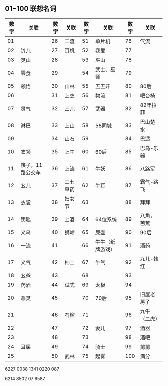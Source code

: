 ## 01~100 联想名词

| 数字 | 关联             | 数字 | 关联     | 数字 | 关联             | 数字 | 关联         |
| ---- | ---------------- | ---- | -------- | ---- | ---------------- | ---- | ------------ |
| 01   |                  | 26   | 二流     | 51   | 单片机           | 76   | 气流         |
| 02   | 铃儿             | 27   | 耳机     | 52   | 我爱             | 77   |              |
| 03   | 灵山             | 28   |          | 53   | 巫山             | 78   |              |
| 04   | 零食             | 29   |          | 54   | 武士、巫师       | 79   |              |
| 05   | 领悟             | 30   | 山林     | 55   | 五五开           | 80   | 80后         |
| 06   |                  | 31   | 上衣     | 56   | 物流             | 81   | 吧台椅       |
| 07   | 灵气             | 32   | 三儿     | 57   | 武器             | 82   | 82年拉菲     |
| 08   | 淋巴             | 33   | 上山     | 58   | 58同城           | 83   | 巴山楚水     |
| 09   |                  | 34   | 山石     | 59   |                  | 84   | 巴适         |
| 10   | 衣领             | 35   | 上午     | 60   | 60后             | 85   | 巴乌-乐器    |
| 11   | 筷子，11路公交车 | 36   | 上流     | 61   | 牛妖             | 86   | 八路军       |
| 12   | 幺儿             | 37   | 三七草药 | 62   | 牛耳             | 87   | 霸气-路飞    |
| 13   | 衣裳             | 38   | 妇女节   | 63   |                  | 88   | 拜拜         |
| 14   | 钥匙             | 39   | 上酒     | 64   | 64位系统         | 89   | 八角，芭蕉   |
| 15   | 义乌             | 40   | 狮岭     | 65   | 尿壶             | 90   | 90后         |
| 16   | 一流             | 41   |          | 66   | 牛牛（纸牌游戏） | 91   | 酒药         |
| 17   | 义气             | 42   | 柿二     | 67   | 牛气             | 92   | 九儿-韩红    |
| 18   | 幺爸             | 43   |          | 68   |                  | 93   |              |
| 19   | 药酒             | 44   | 试式     | 69   | 太极             | 94   |              |
| 20   | 恶灵             | 45   |          | 70   | 70后             | 95   | 旧屋老房子   |
| 21   |                  | 46   | 石榴     | 71   |                  | 96   | 九牛（二虎） |
| 22   |                  | 47   |          | 72   | 妻儿             | 97   | 酒器         |
| 23   |                  | 48   |          | 73   |                  | 98   | 酒吧         |
| 24   | 耳屎             | 49   |          | 74   | 骑士             | 99   | 舅舅         |
| 25   |                  | 50   | 武林     | 75   | 起雾             | 100  | 满分         |



6227 0038 1341 0220 087

6214 8502 07 6587